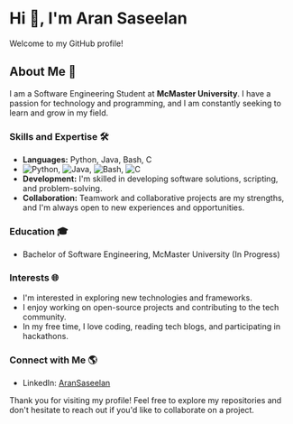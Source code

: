 # Hi 👋, I'm Aran Saseelan

Welcome to my GitHub profile!

## About Me 🚀

I am a Software Engineering Student at **McMaster University**. I have a passion for technology and programming, and I am constantly seeking to learn and grow in my field.

### Skills and Expertise 🛠️
- **Languages:** Python, Java, Bash, C
- ![Python](https://img.shields.io/badge/-Python-3776AB?style=flat-square&logo=Python&logoColor=white), ![Java](https://img.shields.io/badge/-Java-007396?style=flat-square&logo=Java&logoColor=white), ![Bash](https://img.shields.io/badge/-Bash-4EAA25?style=flat-square&logo=GNUBash&logoColor=white), ![C](https://img.shields.io/badge/-C-A8B9CC?style=flat-square&logo=C&logoColor=white)
- **Development:** I'm skilled in developing software solutions, scripting, and problem-solving.
- **Collaboration:** Teamwork and collaborative projects are my strengths, and I'm always open to new experiences and opportunities.

### Education 🎓
- Bachelor of Software Engineering, McMaster University (In Progress)

### Interests 🌐
- I'm interested in exploring new technologies and frameworks.
- I enjoy working on open-source projects and contributing to the tech community.
- In my free time, I love coding, reading tech blogs, and participating in hackathons.

### Connect with Me 🌎
- LinkedIn: [AranSaseelan](https://www.linkedin.com/in/aransaseelan/)

Thank you for visiting my profile! Feel free to explore my repositories and don't hesitate to reach out if you'd like to collaborate on a project.

